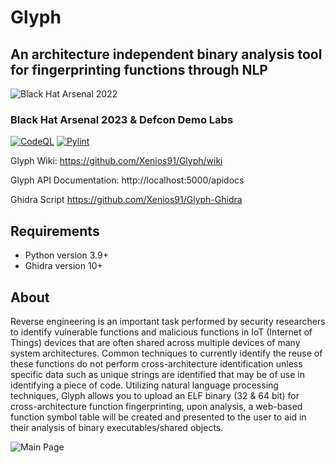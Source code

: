 # Glyph

## An architecture independent binary analysis tool for fingerprinting functions through NLP

![Black Hat Arsenal 2022](https://raw.githubusercontent.com/toolswatch/badges/master/arsenal/usa/2022.svg)

### Black Hat Arsenal 2023 & Defcon Demo Labs

[![CodeQL](https://github.com/Xenios91/Glyph/actions/workflows/codeql.yml/badge.svg)](https://github.com/Xenios91/Glyph/actions/workflows/codeql.yml)
[![Pylint](https://github.com/Xenios91/Glyph/actions/workflows/pylint.yml/badge.svg)](https://github.com/Xenios91/Glyph/actions/workflows/pylint.yml)

Glyph Wiki: https://github.com/Xenios91/Glyph/wiki

Glyph API Documentation: http://localhost:5000/apidocs

Ghidra Script
https://github.com/Xenios91/Glyph-Ghidra

## Requirements

- Python version 3.9+
- Ghidra version 10+

## About

Reverse engineering is an important task performed by security researchers to identify vulnerable functions and malicious functions in IoT (Internet of Things) devices that are often shared across multiple devices of many system architectures. Common techniques to currently identify the reuse of these functions do not perform cross-architecture identification unless specific data such as unique strings are identified that may be of use in identifying a piece of code. Utilizing natural language processing techniques, Glyph allows you to upload an ELF binary (32 & 64 bit) for cross-architecture function fingerprinting, upon analysis, a web-based function symbol table will be created and presented to the user to aid in their analysis of binary executables/shared objects.

![Main Page](https://i.imgur.com/Gb9OFNN.png)



